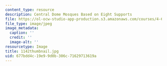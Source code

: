 ```yaml
---
content_type: resource
description: Central Dome Mosques Based on Eight Supports
file: https://ol-ocw-studio-app-production.s3.amazonaws.com/courses/4-614-religious-architecture-and-islamic-cultures-fall-2002/677bdd4c19e99d0b306c71629713619a_1142thumbnail.jpg
file_type: image/jpeg
image_metadata:
  caption: ''
  credit: ''
  image-alt: ''
resourcetype: Image
title: 1142thumbnail.jpg
uid: 677bdd4c-19e9-9d0b-306c-71629713619a
---
```

